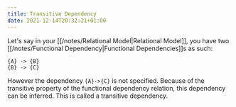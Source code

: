 ```yaml
---
title: Transitive Dependency
date: 2021-12-14T20:32:21+01:00
---
```

Let's say in your [[/notes/Relational Model|Relational Model]], you have two [[/notes/Functional Dependency|Functional Dependencies]]s as such:

```
{A} -> {B}
{B} -> {C}
```
However the dependency `{A}->{C}` is not specified. Because of the transitive property of the functional dependency relation, this dependency can be inferred. This is called a transitive dependency.